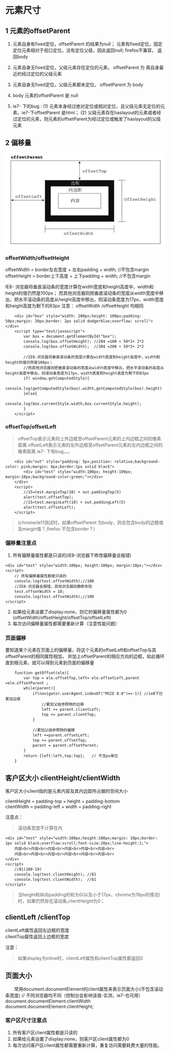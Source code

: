 # 元素尺寸

## 1 元素的offsetParent

1.  元素自身有fixed定位，offsetParent 的结果为null；
    元素有fixed定位，固定定位元素相对于视口定位，没有定位父级，因此返回null; firefox不兼容， 返回body

2. 元素自身无fixed定位，父级元素存在定位的元素， offsetParent 为 离自身最近的经过定位的父级元素

3.  元素自身无fixed定位，父级元素都未定位， offsetParent 为 body

4.  body 元素的offsetParent 是 null

5.  ie7- 下的bug :
    (1) 元素本身经过绝对定位或相对定位，且父级元素无定位的元素，ie7-下offsetParent 是html；
    (2) 父级元素存在haslayout的元素或者经过定位的元素，则元素的offsetParent为经过定位或触发了haslayout的父级元素

## 2 偏移量
![offsetTop/Left](./offsetTop-Left.jpg)
###  offsetWidth/offsetHeight
  offsetWidth = border左右宽度 + 左右padding + width;    //不包含margin
  offsetHeight = border上下高度 + 上下padding + width;   //不包含margin

IE8- 浏览器将垂直滚动条的宽度计算在width宽度和height高度中，width和height的值仍然是100px；
而其他浏览器则把垂直滚动条的宽度从width宽度中移出，把水平滚动条的高度从height高度中移出，则滚动条宽度为17px，width宽度和height高度为剩下的83px
注意： offsetWidth /offsetHeight 均相同

```
    <div id="box" style="width: 200px;height: 100px;padding: 50px;margin: 20px;border: 2px solid dodgerblue;overflow: scroll"></div>
    <script type="text/javascript">
        var box = document.getElementById("box");
        console.log(box.offsetHeight); //204 =100 + 50*2+ 2*2
        console.log(box.offsetWidth);  //304 =200 + 50*2+ 2*2

        //IE8-浏览器将垂直滚动条的宽度计算在width宽度和height高度中，width和height的值仍然是100px；
        //而其他浏览器则把垂直滚动条的宽度从width宽度中移出，把水平滚动条的高度从height高度中移出，则滚动条宽度为17px，width宽度和height高度为剩下的83px
        if( window.getComputedStyle){
            console.log(getComputedStyle(box).width,getComputedStyle(box).height)
        }else{
            console.log(box.currentStyle.width,box.currentStyle.height);
        }
    </script>
```

### offsetTop/offsetLeft

> offsetTop表示元素的上外边框至offsetParent元素的上内边框之间的像素距离
> offsetLeft表示元素的左外边框至offsetParent元素的左内边框之间的像素距离
> ie7- 下有bug。。。
```
    <div id="out" style="padding: 5px;position: relative;background-color: pink;margin: 6px;border:1px solid black">
        <div id="test" style="width:100px; height:100px; margin:10px;background-color:green;"></div>
    </div>
    <script>
        //15=test.marginTop(10) + out.paddingTop(5)
        alert(test.offsetTop);
        //15=test.marginLeft(10) + out.paddingLeft(5)
        alert(test.offsetLeft);
    </script>
```

> (chrome/ie11测试时，如果offsetParent 为body，则会包含body的边框值及margin值？,firefox 不包含border？)

### 偏移量注意点
1. 所有偏移量属性都是只读的(IE8-浏览器下修改偏移量会报错)

```
<div id="test" style="width:100px; height:100px; margin:10px;"></div>
<script>
    // 所有偏移量属性都是只读的
    console.log(test.offsetWidth);//100
    //IE8-浏览器会报错，其他浏览器则静默失败
    test.offsetWidth = 10;
    console.log(test.offsetWidth);//100
</script>
```

2. 如果给元素设置了display:none，则它的偏移量属性都为0 (offsetWidth/offsetHeight/offsetTop/offsetLeft)
3. 每次访问偏移量属性都需要重新计算（注意性能问题）

### 页面偏移
要知道某个元素在页面上的偏移量，将这个元素的offsetLeft和offsetTop与其offsetParent的相同属性相加，
并加上offsetParent的相应方向的边框，如此循环直到根元素，就可以得到元素到页面的偏移量

```
    function getOffset(ele){
        var top = ele.offsetTop,left= ele.offsetLeft,parent =ele.offsetParent ;
        while(parent){
            if(navigator.userAgent.indexOf("MSIE 8.0")==-1){ //ie8下已累加边框
                //累加父级参照物的边框
                left += parent.clientLeft;
                top += parent.clientTop;
            }

            //累加父级参照物的偏移
            left +=parent.offsetLeft;
            top += parent.offsetTop;
            parent = parent.offsetParent;
        }
        return {left:left,top:top};   // 不含px单位
    }
```

##  客户区大小 clientHeight/clientWidth  

客户区大小client指的是元素内容及其内边距所占据的空间大小   

clientHeight = padding-top + height + padding-bottom  
clientWidth = padding-left + width + padding-right     
 

注意点：    
> 滚动条宽度不计算在内    

```
<div id="test" style="width:100px;height:100px;margin: 10px;border: 1px solid black;overflow:scroll;font-size:20px;line-height:1;">
    内容<br>内容<br>内容<br>内容<br>内容<br>内容<br>
    内容<br>内容<br>内容<br>内容<br>内容<br>内容<br>
</div>
<script>
    //81(100-19)
    console.log(test.clientHeight); //81
    console.log(test.clientWidth);  //81
</script>
```

> 当height和纵向padding的和为0(以及小于17px、chrome为19px的情况)时，如果仍然存在滚动条,clientHeight为0；


##  clientLeft /clientTop 
 clientLeft属性返回左边框的宽度  
 clientTop属性返回上边框的宽度   
 
 注意： 
 > 如果display为inline时，clientLeft属性和clientTop属性都返回0


## 页面大小
　　常用document.documentElement的client属性来表示页面大小(不包含滚动条宽度)
// 不同浏览器均不同（控制台会影响该值-实测，ie7-也可用）
document.documentElement.clientWidth
document.documentElement.clientHeight;


### 客户区尺寸注意点
1. 所有客户区client属性都是只读的   
2. 如果给元素设置了display:none，则客户区client属性都为0    
3. 每次访问客户区client属性都需要重新计算，重复访问需要耗费大量的性能。  

